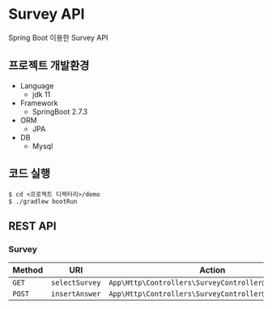 # Survey API
Spring Boot 이용한 Survey API  

## 프로젝트 개발환경

- Language
  - jdk 11
- Framework
  - SpringBoot 2.7.3
- ORM
  - JPA
- DB
  - Mysql

## 코드 실행

```
$ cd <프로젝트 디렉터리>/demo
$ ./gradlew bootRun
```

## REST API

### Survey

| Method     | URI            | Action                                                  |
|------------|----------------|---------------------------------------------------------|
| `GET`      | `selectSurvey` | `App\Http\Controllers\SurveyController@selectSurvey`    |
| `POST`     | `insertAnswer` | `App\Http\Controllers\SurveyController@insertAnswer`    |



